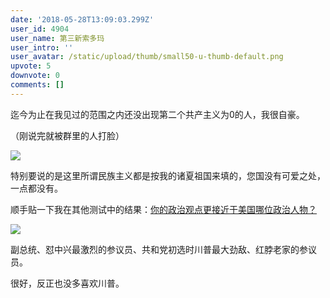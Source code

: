 ```yaml
---
date: '2018-05-28T13:09:03.299Z'
user_id: 4904
user_name: 第三新索多玛
user_intro: ''
user_avatar: /static/upload/thumb/small50-u-thumb-default.png
upvote: 5
downvote: 0
comments: []
---
```


迄今为止在我见过的范围之内还没出现第二个共产主义为0的人，我很自豪。

（刚说完就被群里的人打脸）

![](https://web.archive.org:443/web/20180529145311im_/https://pincimg.com/posts/84620/5eb94e732b7d13bce04b3f1dce4fd031.jpg)

特别要说的是这里所谓民族主义都是按我的诸夏祖国来填的，您国没有可爱之处，一点都没有。

顺手贴一下我在其他测试中的结果：[你的政治观点更接近于美国哪位政治人物？](https://web.archive.org:443/web/20180529145311/https://www.isidewith.com/)

![](https://web.archive.org:443/web/20180529145311im_/https://pincimg.com/posts/84620/1d612d9d016dd8a621a323ecd75ccbfb.jpg)

副总统、怼中兴最激烈的参议员、共和党初选时川普最大劲敌、红脖老家的参议员。

很好，反正也没多喜欢川普。
